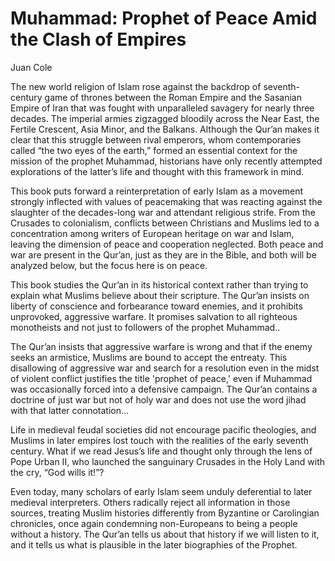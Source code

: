 # Muhammad: Prophet of Peace Amid the Clash of Empires

Juan Cole

The new world religion of Islam rose against the backdrop of
seventh-century game of thrones between the Roman Empire and the
Sasanian Empire of Iran that was fought with unparalleled savagery for
nearly three decades.  The imperial armies zigzagged bloodily across
the Near East, the Fertile Crescent, Asia Minor, and the
Balkans. Although the Qur’an makes it clear that this struggle between
rival emperors, whom contemporaries called “the two eyes of the
earth,” formed an essential context for the mission of the prophet
Muhammad, historians have only recently attempted explorations of the
latter’s life and thought with this framework in mind.

This book puts forward a reinterpretation of early Islam as a movement
strongly inflected with values of peacemaking that was reacting
against the slaughter of the decades-long war and attendant religious
strife. From the Crusades to colonialism, conflicts between Christians
and Muslims led to a concentration among writers of European heritage
on war and Islam, leaving the dimension of peace and cooperation
neglected. Both peace and war are present in the Qur’an, just as they
are in the Bible, and both will be analyzed below, but the focus here
is on peace.

This book studies the Qur’an in its historical context rather than
trying to explain what Muslims believe about their scripture. The
Qur’an insists on liberty of conscience and forbearance toward
enemies, and it prohibits unprovoked, aggressive warfare. It promises
salvation to all righteous monotheists and not just to followers of
the prophet Muhammad..

The Qur’an insists that aggressive warfare is wrong and that if the
enemy seeks an armistice, Muslims are bound to accept the
entreaty. This disallowing of aggressive war and search for a
resolution even in the midst of violent conflict justifies the title
'prophet of peace,' even if Muhammad was occasionally forced into a
defensive campaign. The Qur’an contains a doctrine of just war but not
of holy war and does not use the word jihad with that latter
connotation...

Life in medieval feudal societies did not encourage pacific
theologies, and Muslims in later empires lost touch with the realities
of the early seventh century. What if we read Jesus’s life and thought
only through the lens of Pope Urban II, who launched the sanguinary
Crusades in the Holy Land with the cry, “God wills it!”? 

Even today, many scholars of early Islam seem unduly deferential to
later medieval interpreters. Others radically reject all information
in those sources, treating Muslim histories differently from Byzantine
or Carolingian chronicles, once again condemning non-Europeans to
being a people without a history. The Qur’an tells us about that
history if we will listen to it, and it tells us what is plausible in
the later biographies of the Prophet.
